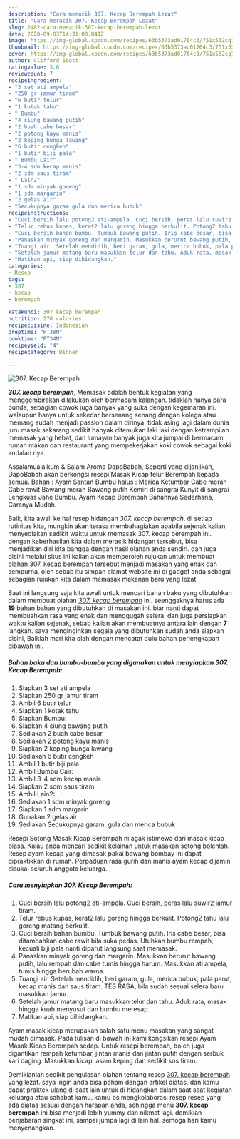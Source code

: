 ```yaml
---
description: "Cara meracik 307. Kecap Berempah Lezat"
title: "Cara meracik 307. Kecap Berempah Lezat"
slug: 2482-cara-meracik-307-kecap-berempah-lezat
date: 2020-09-03T14:31:00.841Z
image: https://img-global.cpcdn.com/recipes/63b5373ad01764c3/751x532cq70/307-kecap-berempah-foto-resep-utama.jpg
thumbnail: https://img-global.cpcdn.com/recipes/63b5373ad01764c3/751x532cq70/307-kecap-berempah-foto-resep-utama.jpg
cover: https://img-global.cpcdn.com/recipes/63b5373ad01764c3/751x532cq70/307-kecap-berempah-foto-resep-utama.jpg
author: Clifford Scott
ratingvalue: 3.6
reviewcount: 7
recipeingredient:
- "3 set ati ampela"
- "250 gr jamur tiram"
- "6 butir telur"
- "1 kotak tahu"
- " Bumbu"
- "4 siung bawang putih"
- "2 buah cabe besar"
- "2 potong kayu manis"
- "2 keping bunga lawang"
- "6 butir cengkeh"
- "1 butir biji pala"
- " Bumbu Cair"
- "3-4 sdm kecap manis"
- "2 sdm saus tiram"
- " Lain2"
- "1 sdm minyak goreng"
- "1 sdm margarin"
- "2 gelas air"
- "Secukupnya garam gula dan merica bubuk"
recipeinstructions:
- "Cuci bersih lalu potong2 ati-ampela. Cuci bersih, peras lalu suwir2 jamur tiram."
- "Telur rebus kupas, kerat2 lalu goreng hingga berkulit. Potong2 tahu lalu goreng matang berkulit."
- "Cuci bersih bahan bumbu. Tumbuk bawang putih. Iris cabe besar, bisa ditambahkan cabe rawit bila suka pedas. Utuhkan bumbu rempah, kecuali biji pala nanti diparut langsung saat memasak."
- "Panaskan minyak goreng dan margarin. Masukkan berurut bawang putih, lalu rempah dan cabe tumis hingga harum. Masukkan ati ampela, tumis hingga berubah warna."
- "Tuangi air. Setelah mendidih, beri garam, gula, merica bubuk, pala parut, kecap manis dan saus tiram. TES RASA, bila sudah sesuai selera baru masukkan jamur."
- "Setelah jamur matang baru masukkan telur dan tahu. Aduk rata, masak hingga kuah menyusut dan bumbu meresap."
- "Matikan api, siap dihidangkan."
categories:
- Resep
tags:
- 307
- kecap
- berempah

katakunci: 307 kecap berempah 
nutrition: 278 calories
recipecuisine: Indonesian
preptime: "PT38M"
cooktime: "PT34M"
recipeyield: "4"
recipecategory: Dinner

---
```



![307. Kecap Berempah](https://img-global.cpcdn.com/recipes/63b5373ad01764c3/751x532cq70/307-kecap-berempah-foto-resep-utama.jpg)

<b><i>307. kecap berempah</i></b>, Memasak adalah bentuk kegiatan yang menggembirakan dilakukan oleh bermacam kalangan. tidaklah hanya para bunda, sebagian cowok juga banyak yang suka dengan kegemaran ini. walaupun hanya untuk sekedar bersenang senang dengan kolega atau memang sudah menjadi passion dalam dirinya. tidak asing lagi dalam dunia juru masak sekarang sedikit banyak ditemukan laki laki dengan ketrampilan memasak yang hebat, dan lumayan banyak juga kita jumpai di bermacam rumah makan dan restaurant yang mempekerjakan koki cowok sebagai koki andalan nya.

Assalamualaikum &amp; Salam Aroma DapoBabah, Seperti yang dijanjikan, DapoBabah akan berkongsi resepi Masak Kicap telur Berempah kepada semua. Bahan : Ayam Santan Bumbu halus : Merica Ketumbar Cabe merah Cabe rawit Bawang merah Bawang putih Kemiri di sangrai Kunyit di sangrai Lengkuas Jahe Bumbu. Ayam Kecap Berempah Bahannya Sederhana, Caranya Mudah.

Baik, kita awali ke hal resep hidangan <i>307. kecap berempah</i>. di setiap rutinitas kita, mungkin akan terasa membahagiakan apabila sejenak kalian menyediakan sedikit waktu untuk memasak 307. kecap berempah ini. dengan keberhasilan kita dalam meracik hidangan tersebut, bisa menjadikan diri kita bangga dengan hasil olahan anda sendiri. dan juga disini melalui situs ini kalian akan memperoleh rujukan untuk membuat olahan <u>307. kecap berempah</u> tersebut menjadi masakan yang enak dan sempurna, oleh sebab itu simpan alamat website ini di gadget anda sebagai sebagian rujukan kita dalam memasak makanan baru yang lezat.


Saat ini langsung saja kita awali untuk mencari bahan baku yang dibutuhkan dalam membuat olahan <u><i>307. kecap berempah</i></u> ini. seenggaknya harus ada <b>19</b> bahan bahan yang dibutuhkan di masakan ini. biar nanti dapat membuahkan rasa yang enak dan menggugah selera. dan juga persiapkan waktu kalian sejenak, sebab kalian akan membuatnya antara lain dengan <b>7</b> langkah. saya menginginkan segala yang dibutuhkan sudah anda siapkan disini, Baiklah mari kita olah dengan mencatat dulu bahan perlengkapan dibawah ini.

<!--inarticleads1-->

##### Bahan baku dan bumbu-bumbu yang digunakan untuk menyiapkan 307. Kecap Berempah:

1. Siapkan 3 set ati ampela
1. Siapkan 250 gr jamur tiram
1. Ambil 6 butir telur
1. Siapkan 1 kotak tahu
1. Siapkan  Bumbu:
1. Siapkan 4 siung bawang putih
1. Sediakan 2 buah cabe besar
1. Sediakan 2 potong kayu manis
1. Siapkan 2 keping bunga lawang
1. Sediakan 6 butir cengkeh
1. Ambil 1 butir biji pala
1. Ambil  Bumbu Cair:
1. Ambil 3-4 sdm kecap manis
1. Siapkan 2 sdm saus tiram
1. Ambil  Lain2:
1. Sediakan 1 sdm minyak goreng
1. Siapkan 1 sdm margarin
1. Gunakan 2 gelas air
1. Sediakan Secukupnya garam, gula dan merica bubuk


Resepi Sotong Masak Kicap Berempah ni agak istimewa dari masak kicap biasa. Kalau anda mencari sedikit kelainan untuk masakan sotong bolehlah. Resep ayam kecap yang dimasak pakai bawang bombay ini dapat dipraktikkan di rumah. Perpaduan rasa gurih dan manis ayam kecap dijamin disukai seluruh anggota keluarga. 

<!--inarticleads2-->

##### Cara menyiapkan 307. Kecap Berempah:

1. Cuci bersih lalu potong2 ati-ampela. Cuci bersih, peras lalu suwir2 jamur tiram.
1. Telur rebus kupas, kerat2 lalu goreng hingga berkulit. Potong2 tahu lalu goreng matang berkulit.
1. Cuci bersih bahan bumbu. Tumbuk bawang putih. Iris cabe besar, bisa ditambahkan cabe rawit bila suka pedas. Utuhkan bumbu rempah, kecuali biji pala nanti diparut langsung saat memasak.
1. Panaskan minyak goreng dan margarin. Masukkan berurut bawang putih, lalu rempah dan cabe tumis hingga harum. Masukkan ati ampela, tumis hingga berubah warna.
1. Tuangi air. Setelah mendidih, beri garam, gula, merica bubuk, pala parut, kecap manis dan saus tiram. TES RASA, bila sudah sesuai selera baru masukkan jamur.
1. Setelah jamur matang baru masukkan telur dan tahu. Aduk rata, masak hingga kuah menyusut dan bumbu meresap.
1. Matikan api, siap dihidangkan.


Ayam masak kicap merupakan salah satu menu masakan yang sangat mudah dimasak. Pada tulisan di bawah ini kami kongsikan resepi Ayam Masak Kicap Berempah sedap. Untuk resepi berempah, boleh juga digantikan rempah ketumbar, jintan manis dan jintan putih dengan serbuk kari daging. Masukkan kicap, asam keping dan sedikit sos tiram. 

Demikianlah sedikit pengulasan olahan tentang resep <u>307. kecap berempah</u> yang lezat. saya ingin anda bisa paham dengan artikel diatas, dan kamu dapat praktek ulang di saat lain untuk di hidangkan dalam saat saat kegiatan keluarga atau sahabat kamu. kamu bs mengkolaborasi resep resep yang ada diatas sesuai dengan harapan anda, sehingga menu <b>307. kecap berempah</b> ini bisa menjadi lebih yummy dan nikmat lagi. demikian penjabaran singkat ini, sampai jumpa lagi di lain hal. semoga hari kamu menyenangkan.
